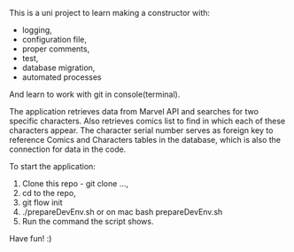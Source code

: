 This is a uni project to learn making a constructor with:
- logging,
- configuration file,
- proper comments,
- test,
- database migration,
- automated processes

And learn to work with git in console(terminal). 

The application retrieves data from Marvel API and searches for two specific characters.
Also retrieves comics list to find in which each of these characters appear.
The character serial number serves as foreign key to reference Comics and Characters tables in the database, which is also the connection for data in the code.

To start the application:
1. Clone this repo - git clone ...,
2. cd to the repo,
3. git flow init
4. ./prepareDevEnv.sh or on mac bash prepareDevEnv.sh
3. Run the command the script shows.

Have fun! :)
